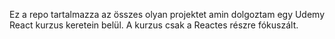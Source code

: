 Ez a repo tartalmazza az összes olyan projektet amin dolgoztam egy Udemy React kurzus keretein belül.
A kurzus csak a Reactes részre fókuszált.